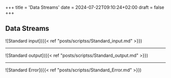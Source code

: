 +++
title = 'Data Streams'
date = 2024-07-22T09:10:24+02:00
draft = false
+++

## Data Streams


![Standard input]({{< ref "posts/scriptss/Standard_input.md" >}})

---
![Standard output]({{< ref "posts/scriptss/Standard_output.md" >}})

---
![Standard Error]({{< ref "posts/scriptss/Standard_Error.md" >}})